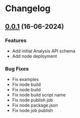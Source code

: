 # Changelog

## [0.0.1](https://github.com/cloudinary/analysis-js/compare/0.0.0...0.0.1) (16-06-2024)


### Features

* Add initial Analysis API schema
* Add node deployment


### Bug Fixes

* Fix examples
* Fix node build
* Fix node build
* Fix node build script name
* Fix node publish job
* Fix node package.json
* Fix node job publish
